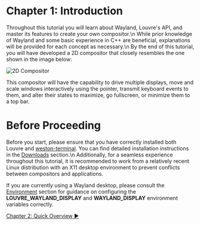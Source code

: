 # Chapter 1: Introduction

Throughout this tutorial you will learn about Wayland, Louvre's API, and master its features to create your own compositor.\n
While prior knowledge of Wayland and some basic experience in C++ are beneficial, explanations will be provided for each concept as necessary.\n
By the end of this tutorial, you will have developed a 2D compositor that closely resembles the one shown in the image below:

![2D Compositor](https://lh3.googleusercontent.com/pw/ADCreHfMDFWDUtLNoH8SfpRjuIoOqWUSCqzm1nz4HcwfPGNgMvkOgmjin7BNA-hJy4CbCeTUmEBpXgOLpcoqdD6hdJsTnaogdJX3bYS4IA-s6c8EMLLvk0A=w2400)

This compositor will have the capability to drive multiple displays, move and scale windows interactively using the pointer, transmit keyboard events to them, and alter their states to maximize, go fullscreen, or minimize them to a top bar.

# Before Proceeding

Before you start, please ensure that you have correctly installed both Louvre and [weston-terminal](https://gitlab.freedesktop.org/wayland/weston). You can find detailed installation instructions in the [Downloads](md_md__downloads.html) section.\n
Additionally, for a seamless experience throughout this tutorial, it is recommended to work from a relatively recent Linux distribution with an X11 desktop environment to prevent conflicts between compositors and applications.

If you are currently using a Wayland desktop, please consult the [Environment](md_md__environment.html) section for guidance on configuring the **LOUVRE_WAYLAND_DISPLAY** and **WAYLAND_DISPLAY** environment variables correctly.

<a href="md_md_tutorial_02.html"> Chapter 2: Quick Overview ▶</a>